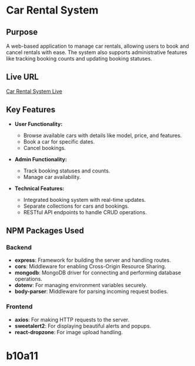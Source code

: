 # Car Rental System

## Purpose
A web-based application to manage car rentals, allowing users to book and cancel rentals with ease. The system also supports administrative features like tracking booking counts and updating booking statuses.

## Live URL
[Car Rental System Live](#)



## Key Features
- **User Functionality:**
  - Browse available cars with details like model, price, and features.
  - Book a car for specific dates.
  - Cancel bookings.
  
- **Admin Functionality:**
  - Track booking statuses and counts.
  - Manage car availability.
  
- **Technical Features:**
  - Integrated booking system with real-time updates.
  - Separate collections for cars and bookings.
  - RESTful API endpoints to handle CRUD operations.

## NPM Packages Used
### Backend
- **express**: Framework for building the server and handling routes.
- **cors**: Middleware for enabling Cross-Origin Resource Sharing.
- **mongodb**: MongoDB driver for connecting and performing database operations.
- **dotenv**: For managing environment variables securely.
- **body-parser**: Middleware for parsing incoming request bodies.

### Frontend
- **axios**: For making HTTP requests to the server.
- **sweetalert2**: For displaying beautiful alerts and popups.
- **react-dropzone**: For image upload handling.
# b10a11
